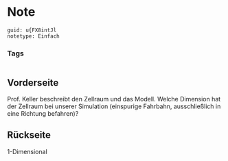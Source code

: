 # Note
```
guid: u{FX8intJl
notetype: Einfach
```

### Tags
```
```

## Vorderseite
Prof. Keller beschreibt den Zellraum und das Modell. Welche Dimension hat der Zellraum bei unserer Simulation (einspurige Fahrbahn, ausschließlich in eine Richtung befahren)?

## Rückseite
1-Dimensional
